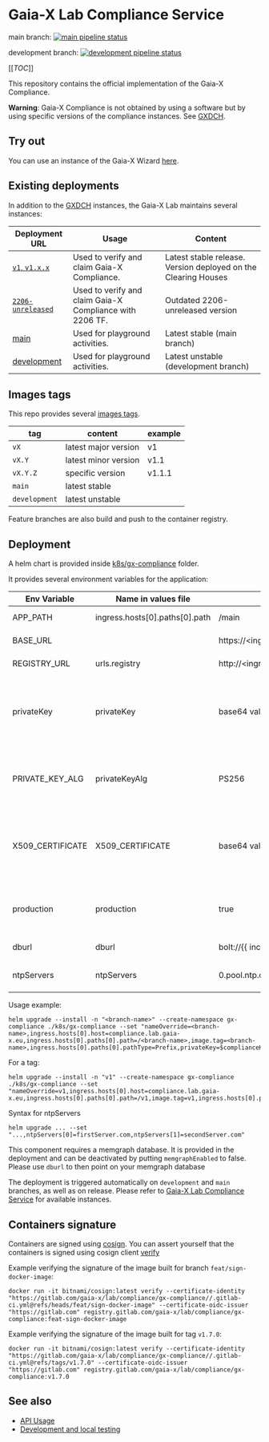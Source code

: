 # Gaia-X Lab Compliance Service

main
branch: [![main pipeline status](https://gitlab.com/gaia-x/lab/compliance/gx-compliance/badges/main/pipeline.svg)](https://gitlab.com/gaia-x/lab/compliance/gx-compliance/-/commits/main)

development
branch: [![development pipeline status](https://gitlab.com/gaia-x/lab/compliance/gx-compliance/badges/development/pipeline.svg)](https://gitlab.com/gaia-x/lab/compliance/gx-compliance/-/commits/development)

[[_TOC_]]

This repository contains the official implementation of the Gaia-X Compliance.

**Warning**: Gaia-X Compliance is not obtained by using a software but by using specific versions of the compliance
instances. See [GXDCH](https://gaia-x.eu/gxdch/).

## Try out

You can use an instance of the Gaia-X Wizard [here](https://wizard.lab.gaia-x.eu).

## Existing deployments

In addition to the [GXDCH](https://gaia-x.eu/gxdch/) instances, the Gaia-X Lab maintains several instances:

| Deployment URL                                                              | Usage                                                    | Content                                                        |
|-----------------------------------------------------------------------------|----------------------------------------------------------|----------------------------------------------------------------|
| [`v1`, `v1.x.x`](https://compliance.lab.gaia-x.eu/v1/docs/)                 | Used to verify and claim Gaia-X Compliance.              | Latest stable release. Version deployed on the Clearing Houses |
| [`2206-unreleased`](https://compliance.lab.gaia-x.eu/2206-unreleased/docs/) | Used to verify and claim Gaia-X Compliance with 2206 TF. | Outdated 2206-unreleased version                               |
| [main](https://compliance.lab.gaia-x.eu/main/docs/)                         | Used for playground activities.                          | Latest stable (main branch)                                    |
| [development](https://compliance.lab.gaia-x.eu/development/docs/)           | Used for playground activities.                          | Latest unstable (development branch)                           |

## Images tags

This repo provides
several [images tags](https://gitlab.com/gaia-x/lab/compliance/gx-compliance/container_registry/3036427).

| tag           | content              | example |
|---------------|----------------------|---------|
| `vX`          | latest major version | v1      |
| `vX.Y`        | latest minor version | v1.1    |
| `vX.Y.Z`      | specific version     | v1.1.1  |
| `main`        | latest stable        |         |
| `development` | latest unstable      |         |

Feature branches are also build and push to the container registry.

## Deployment

A helm chart is provided inside <a href="k8s/gx-compliance">k8s/gx-compliance</a> folder.

It provides several environment variables for the application:

| Env Variable        | Name in values file            | Default value                                                                                   | Note                                                                                                                                                                                |
|---------------------|--------------------------------|-------------------------------------------------------------------------------------------------|-------------------------------------------------------------------------------------------------------------------------------------------------------------------------------------|
| APP_PATH            | ingress.hosts[0].paths[0].path | /main                                                                                           | Deployment path of the application                                                                                                                                                  |
| BASE_URL            |                                | https://<ingress.hosts[0].host>/<ingress.hosts[0].paths[0].path>                                | URL of the deployed application                                                                                                                                                     |
| REGISTRY_URL        | urls.registry                  | http://<ingress.hosts[0].host>.replace("compliance","registry")/<ingress.hosts[0].path[0].path> | defaulted to same namespace registry                                                                                                                                                |
| privateKey          | privateKey                     | base64 value of "empty"                                                                         | This value is assigned automatically and contains the privateKey content. Stored in a secret in the cluster                                                                         |
| PRIVATE_KEY_ALG     | privateKeyAlg                  | PS256                                                                                           | the private key signature algorithm such as the ones described in the [`JsonWebSignature2020` library readme](https://gitlab.com/gaia-x/lab/json-web-signature-2020#key-algorithms) | This value is assigned automatically and contains the privateKeyAlg content. Stored in a secret in the cluster  |
| X509_CERTIFICATE    | X509_CERTIFICATE               | base64 value of "empty"                                                                         | This value is assigned automatically and contains the x509 certificate chain. Stored in a secret in the cluster                                                                     |
| production          | production                     | true                                                                                            | Whether the component is deployed on production mode. Enables more checks                                                                                                           |
| dburl               | dburl                          | bolt://{{ include "gx-compliance.fullname" . \| trunc 50 \| trimSuffix "-"}}-memgraph:7687      | URL to connect to memgraph                                                                                                                                                          |
| ntpServers          | ntpServers                     | 0.pool.ntp.org,1.pool.ntp.org,2.pool.ntp.org,3.pool.ntp.org                                     | Array of NTP servers to call. Will be piped to toJson and quote                                                                                                                     |

Usage example:

```shell
helm upgrade --install -n "<branch-name>" --create-namespace gx-compliance ./k8s/gx-compliance --set "nameOverride=<branch-name>,ingress.hosts[0].host=compliance.lab.gaia-x.eu,ingress.hosts[0].paths[0].path=/<branch-name>,image.tag=<branch-name>,ingress.hosts[0].paths[0].pathType=Prefix,privateKey=$complianceKey,privateKeyAlg=$complianceKeyAlg,X509_CERTIFICATE=$complianceCert"
```

For a tag:

```shell
helm upgrade --install -n "v1" --create-namespace gx-compliance ./k8s/gx-compliance --set "nameOverride=v1,ingress.hosts[0].host=compliance.lab.gaia-x.eu,ingress.hosts[0].paths[0].path=/v1,image.tag=v1,ingress.hosts[0].paths[0].pathType=Prefix,privateKey=$complianceKey,privateKeyAlg=$complianceKeyAlg,X509_CERTIFICATE=$complianceCert"
```

Syntax for ntpServers
```shell
helm upgrade ... --set "...,ntpServers[0]=firstServer.com,ntpServers[1]=secondServer.com"
```

This component requires a memgraph database. It is provided in the deployment and can be deactivated by putting `memgraphEnabled` to false. Please use `dburl` to then point on your memgraph database

The deployment is triggered automatically on `development` and `main` branches, as well as on release. Please refer
to [Gaia-X Lab Compliance Service](#gaia-x-lab-compliance-service) for available instances.

## Containers signature

Containers are signed using [cosign](https://docs.gitlab.com/ee/ci/yaml/signing_examples.html). You can assert yourself that the containers is signed using cosign client [verify](https://docs.gitlab.com/ee/ci/yaml/signing_examples.html#container-images-1)

Example verifying the signature of the image built for branch `feat/sign-docker-image`:
```shell
docker run -it bitnami/cosign:latest verify --certificate-identity "https://gitlab.com/gaia-x/lab/compliance/gx-compliance//.gitlab-ci.yml@refs/heads/feat/sign-docker-image" --certificate-oidc-issuer "https://gitlab.com" registry.gitlab.com/gaia-x/lab/compliance/gx-compliance:feat-sign-docker-image
```
Example verifying the signature of the image built for tag `v1.7.0`:
```shell
docker run -it bitnami/cosign:latest verify --certificate-identity "https://gitlab.com/gaia-x/lab/compliance/gx-compliance//.gitlab-ci.yml@refs/tags/v1.7.0" --certificate-oidc-issuer "https://gitlab.com" registry.gitlab.com/gaia-x/lab/compliance/gx-compliance:v1.7.0
```

## See also

- [API Usage](./README-api.md)
- [Development and local testing](./README-developer.md)
